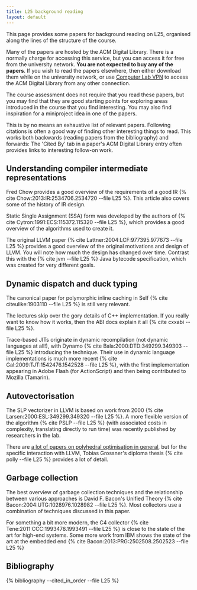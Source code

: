 ```yaml
---
title: L25 background reading 
layout: default
---
```


This page provides some papers for background reading on L25, organised along the lines of the structure of the course.

Many of the papers are hosted by the ACM Digital Library.
There is a normally charge for accessing this service, but you can access it for free from the university network.
**You are not expected to buy any of the papers**.
If you wish to read the papers elsewhere, then either download them while on the university network, or use [Computer Lab VPN](http://www.cl.cam.ac.uk/local/sys/access/vpn/) to access the ACM Digital Library from any other connection.

The course assessment does not require that you read these papers, but you may find that they are good starting points for exploring areas introduced in the course that you find interesting.
You may also find inspiration for a miniproject idea in one of the papers.

This is by no means an exhaustive list of relevant papers.
Following citations is often a good way of finding other interesting things to read.
This works both backwards (reading papers from the bibliography) and forwards: The 'Cited By' tab in a paper's ACM Digital Library entry often provides links to interesting follow-on work.

Understanding compiler intermediate representations
---------------------------------------------------

Fred Chow provides a good overview of the requirements of a good IR {% cite Chow:2013:IR:2534706.2534720 --file L25 %}.  This article also covers some of the history of IR design.

Static Single Assignment (SSA) form was developed by the authors of {% cite Cytron:1991:ECS:115372.115320 --file L25 %}, which provides a good overview of the algorithms used to create it.

The original LLVM paper {% cite Lattner:2004:LCF:977395.977673 --file L25 %} provides a good overview of the original motivations and design of LLVM.
You will note how much the design has changed over time.  Contrast this with the {% cite jvm --file L25 %} Java bytecode specification, which was created for very different goals.

Dynamic dispatch and duck typing
--------------------------------

The canonical paper for polymorphic inline caching in Self {% cite citeulike:1903110 --file L25 %} is still very relevant.

The lectures skip over the gory details of C++ implementation.  If you really want to know how it works, then the ABI docs explain it all {% cite cxxabi --file L25 %}.

Trace-based JITs originate in dynamic recompilation (not dynamic languages at all!), with Dynamo {% cite Bala:2000:DTD:349299.349303 --file L25 %} introducing the technique.
Their use in dynamic language implementations is much more recent {% cite Gal:2009:TJT:1542476.1542528 --file L25 %}, with the first implementation appearing in Adobe Flash (for ActionScript) and then being contributed to Mozilla (Tamarin).

Autovectorisation
-----------------

The SLP vectorizer in LLVM is based on work from 2000 {% cite Larsen:2000:ESL:349299.349320 --file L25 %}.
A more flexible version of the algorithm {% cite PSLP --file L25 %} (with associated costs in complexity, translating directly to run time) was recently published by researchers in the lab.

There are [a lot of papers on polyhedral optimisation in general](http://polyhedral.info/publications.html), but for the specific interaction with LLVM, Tobias Grossner's diploma thesis {% cite polly --file L25 %} provides a lot of detail.


Garbage collection
------------------

The best overview of garbage collection techniques and the relationship between various approaches is David F. Bacon's Unified Theory {% cite Bacon:2004:UTG:1028976.1028982 --file L25 %}.
Most collectors use a combination of techniques discussed in this paper.

For something a bit more modern, the C4 collector {% cite Tene:2011:CCC:1993478.1993491 --file L25 %} is close to the state of the art for high-end systems.
Some more work from IBM shows the state of the art at the embedded end {% cite Bacon:2013:PRG:2502508.2502523 --file L25 %}

Bibliography
------------

{% bibliography --cited_in_order  --file L25 %}
